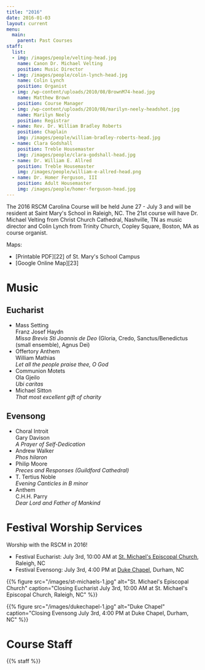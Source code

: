 ```yaml
---
title: "2016"
date: 2016-01-03
layout: current
menu:
  main:
    parent: Past Courses
staff:
  list:
  - img: /images/people/velting-head.jpg
    name: Canon Dr. Michael Velting
    position: Music Director
  - img: /images/people/colin-lynch-head.jpg
    name: Colin Lynch
    position: Organist
  - img: /wp-content/uploads/2010/08/BrownM74-head.jpg
    name: Matthew Brown
    position: Course Manager
  - img: /wp-content/uploads/2010/08/marilyn-neely-headshot.jpg
    name: Marilyn Neely
    position: Registrar
  - name: Rev. Dr. William Bradley Roberts
    position: Chaplain
    img: /images/people/william-bradley-roberts-head.jpg
  - name: Clara Godshall
    position: Treble Housemaster
    img: /images/people/clara-godshall-head.jpg
  - name: Dr. William E. Allred
    position: Treble Housemaster
    img: /images/people/william-e-allred-head.png
  - name: Dr. Homer Ferguson, III
    position: Adult Housemaster
    img: /images/people/homer-ferguson-head.jpg
---
```


The 2016 RSCM Carolina Course will be held June 27 - July 3 and will be
resident at Saint Mary's School in Raleigh, NC.  The 21st course will
have Dr. Michael Velting from Christ Church Cathedral, Nashville, TN as
music director and Colin Lynch from Trinity Church, Copley Square, Boston,
MA as course organist.

Maps:

* [Printable PDF][22] of St. Mary's School Campus
* [Google Online Map][23]

# Music

## Eucharist

* Mass Setting  
  Franz Josef Haydn  
  *Missa Brevis Sti Joannis de Deo* (Gloria, Credo, Sanctus/Benedictus (small ensemble), Agnus Dei)
* Offertory Anthem  
  William Mathias  
  *Let all the people praise thee, O God*
* Communion Motets  
  Ola Gjeilo  
  *Ubi caritas*  
* Michael Sitton  
  *That most excellent gift of charity*

## Evensong

* Choral Introit  
  Gary Davison  
  *A Prayer of Self-Dedication*
* Andrew Walker  
  *Phos hilaron*
* Philip Moore  
  *Preces and Responses (Guildford Cathedral)*
* T. Tertius Noble  
  *Evening Canticles in B minor*
* Anthem  
  C.H.H. Parry  
  *Dear Lord and Father of Mankind*

# Festival Worship Services

Worship with the RSCM in 2016!

* Festival Eucharist: July 3rd, 10:00 AM at [St. Michael's Episcopal
  Church][12], Raleigh, NC
* Festival Evensong: July 3rd, 4:00 PM at [Duke Chapel][13], Durham, NC

{{% figure src="/images/st-michaels-1.jpg" alt="St. Michael's Episcopal Church" caption="Closing Eucharist July 3rd, 10:00 AM at St. Michael's Episcopal Church, Raleigh, NC" %}}

{{% figure src="/images/dukechapel-1.jpg" alt="Duke Chapel" caption="Closing Evensong July 3rd, 4:00 PM at Duke Chapel, Durham, NC" %}}

# Course Staff

{{% staff %}}

[1]: /pdf/2016/Chorister_Packet_2016.pdf
[2]: /pdf/2016/Adult_Packet_2016.pdf
[3]: /pdf/2016/Staff_Packet_2016.pdf
[4]: /pdf/2016/Reference_Form.pdf
[5]: /pdf/2016/Self_Declaration_Form.pdf
[7]: /contact
[12]: http://holymichael.org/
[13]: https://chapel.duke.edu/
[20]: https://www.paypal.com/home
